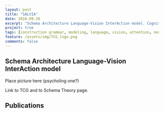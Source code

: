 ```yaml
---
layout: post
title: "SALVIA"
date: 2016-09-20
excerpt: "Schema Architecture Language-Vision InterAction model. Cognitive-level computational modeling of the production and comprehension of visual scenes descriptions."
project: true
tags: [construction grammar, modeling, language, vision, attention, neurolinguistics, psycholinguistics, schema theory]
feature: /assets/img/TCG_logo.png
comments: false
---
```


## Schema Architecture Language-Vision InterAction model

Place picture here (psycholing one?)

Link to TCG and to Schema Theory page.

## Publications


